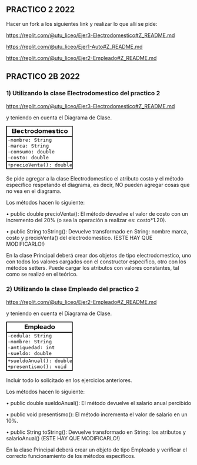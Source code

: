 ## PRACTICO 2 2022

Hacer un fork a los siguientes link y realizar lo que allí se pide:

https://replit.com/@utu_liceo/Ejer3-Electrodomestico#Z_README.md

https://replit.com/@utu_liceo/Ejer1-Auto#Z_README.md

https://replit.com/@utu_liceo/Ejer2-Empleado#Z_README.md


## PRACTICO 2B 2022

### 1) Utilizando la clase Electrodomestico del practico 2 

https://replit.com/@utu_liceo/Ejer3-Electrodomestico#Z_README.md

y teniendo en cuenta el Diagrama de Clase.

![Clase Electrodomestico](./Electrodomestico.png)   

 Se pide agregar a la clase Electrodomestico el atributo costo y el método específico respetando el diagrama, es decir, NO pueden agregar cosas que no vea en el diagrama.

Los métodos hacen lo siguiente:

•       public double precioVenta(): El método devuelve el valor de costo con un incremento del 20% (o sea la operación a realizar es: costo*1.20).

•       public  String  toString(): Devuelve transformado en String: nombre marca, costo y precioVenta() del electrodomestico.     (ESTE HAY QUE MODIFICARLO!)

 

En la clase Principal deberá crear dos objetos de tipo electrodomestico, uno con todos los valores cargados con el constructor específico, otro con los métodos setters. Puede cargar los atributos con valores constantes, tal como se realizó en el teórico.

### 2) Utilizando la clase Empleado del practico 2 

 https://replit.com/@utu_liceo/Ejer2-Empleado#Z_README.md

y teniendo en cuenta el Diagrama de Clase.

![Clase Empleado](./Empleado.png)   

Incluir todo lo solicitado en los ejercicios anteriores.

Los métodos hacen lo siguiente:

•       public double sueldoAnual(): El método devuelve el salario anual percibido

•       public void presentismo(): El método incrementa el valor de salario en un 10%.

•       public  String  toString(): Devuelve transformado en String: los atributos y salarioAnual() (ESTE HAY QUE MODIFICARLO!)


En la clase Principal deberá crear un objeto de tipo Empleado y verificar el correcto funcionamiento de los métodos específicos.

